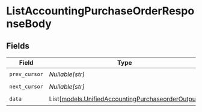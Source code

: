 # ListAccountingPurchaseOrderResponseBody


## Fields

| Field                                                                                                  | Type                                                                                                   | Required                                                                                               | Description                                                                                            |
| ------------------------------------------------------------------------------------------------------ | ------------------------------------------------------------------------------------------------------ | ------------------------------------------------------------------------------------------------------ | ------------------------------------------------------------------------------------------------------ |
| `prev_cursor`                                                                                          | *Nullable[str]*                                                                                        | :heavy_check_mark:                                                                                     | N/A                                                                                                    |
| `next_cursor`                                                                                          | *Nullable[str]*                                                                                        | :heavy_check_mark:                                                                                     | N/A                                                                                                    |
| `data`                                                                                                 | List[[models.UnifiedAccountingPurchaseorderOutput](../models/unifiedaccountingpurchaseorderoutput.md)] | :heavy_check_mark:                                                                                     | N/A                                                                                                    |